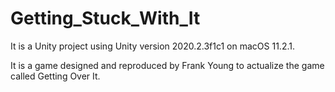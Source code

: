 # Getting_Stuck_With_It

It is a Unity project using Unity version 2020.2.3f1c1 on macOS 11.2.1.

It is a game designed and reproduced by Frank Young to actualize the game called Getting Over It.

